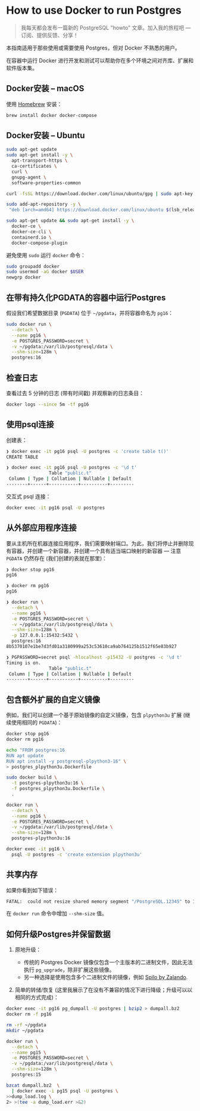 # How to use Docker to run Postgres

> 我每天都会发布一篇新的 PostgreSQL "howto" 文章。加入我的旅程吧 — 订阅、提供反馈、分享！

本指南适用于那些使用或需要使用 Postgres，但对 Docker 不熟悉的用户。

在容器中运行 Docker 进行开发和测试可以帮助你在多个环境之间对齐库、扩展和软件版本集。

## Docker安装 – macOS

使用 [Homebrew](https://brew.sh/) 安装：

```bash
brew install docker docker-compose
```

## Docker安装 – Ubuntu

```bash
sudo apt-get update
sudo apt-get install -y \
  apt-transport-https \
  ca-certificates \
  curl \
  gnupg-agent \
  software-properties-common

curl -fsSL https://download.docker.com/linux/ubuntu/gpg | sudo apt-key add -

sudo add-apt-repository -y \
 "deb [arch=amd64] https://download.docker.com/linux/ubuntu $(lsb_release -cs) stable"

sudo apt-get update && sudo apt-get install -y \
  docker-ce \
  docker-ce-cli \
  containerd.io \
  docker-compose-plugin
```

避免使用 `sudo` 运行 `docker` 命令：

```bash
sudo groupadd docker
sudo usermod -aG docker $USER
newgrp docker
```

## 在带有持久化PGDATA的容器中运行Postgres

假设我们希望数据目录 (`PGDATA`) 位于 `~/pgdata`，并将容器命名为 `pg16`：

```bash
sudo docker run \
  --detach \
  --name pg16 \
  -e POSTGRES_PASSWORD=secret \
  -v ~/pgdata:/var/lib/postgresql/data \
  --shm-size=128m \
  postgres:16
```

## 检查日志

查看过去 5 分钟的日志 (带有时间戳) 并观察新的日志条目：

```bash
docker logs --since 5m -tf pg16
```

## 使用psql连接

创建表：

```bash
❯ docker exec -it pg16 psql -U postgres -c 'create table t()'
CREATE TABLE

❯ docker exec -it pg16 psql -U postgres -c '\d t'
                Table "public.t"
 Column | Type | Collation | Nullable | Default
--------+------+-----------+----------+---------
```

交互式 psql 连接：

```bash
docker exec -it pg16 psql -U postgres
```

## 从外部应用程序连接

要从主机所在机器连接应用程序，我们需要映射端口。为此，我们将停止并删除现有容器，并创建一个新容器，并创建一个具有适当端口映射的新容器 — 注意 `PGDATA` 仍然存在 (我们创建的表就在那里)：

```bash
❯ docker stop pg16
pg16

❯ docker rm pg16
pg16

❯ docker run \
  --detach \
  --name pg16 \
  -e POSTGRES_PASSWORD=secret \
  -v ~/pgdata:/var/lib/postgresql/data \
  --shm-size=128m \
  -p 127.0.0.1:15432:5432 \
  postgres:16
8b5370107e1be7d3fd01a3180999a253c53610ca9ab764125b1512f65e83b927

❯ PGPASSWORD=secret psql -hlocalhost -p15432 -U postgres -c '\d t'
Timing is on.
                Table "public.t"
 Column | Type | Collation | Nullable | Default
--------+------+-----------+----------+---------
```

## 包含额外扩展的自定义镜像

例如，我们可以创建一个基于原始镜像的自定义镜像，包含 `plpython3u` 扩展 (继续使用相同的 `PGDATA`)：

```bash
docker stop pg16
docker rm pg16

echo "FROM postgres:16
RUN apt update
RUN apt install -y postgresql-plpython3-16" \
> postgres_plpython3u.Dockerfile

sudo docker build \
  -t postgres-plpython3u:16 \
  -f postgres_plpython3u.Dockerfile \
  .

docker run \
  --detach \
  --name pg16 \
  -e POSTGRES_PASSWORD=secret \
  -v ~/pgdata:/var/lib/postgresql/data \
  --shm-size=128m \
  postgres-plpython3u:16

docker exec -it pg16 \
  psql -U postgres -c 'create extension plpython3u'
```

## 共享内存

如果你看到如下错误：

```bash
FATAL:  could not resize shared memory segment "/PostgreSQL.12345" to 1048576 bytes: No space left on device1
```

在 `docker run` 命令中增加 `--shm-size` 值。

## 如何升级Postgres并保留数据

1. 原地升级：
   - 传统的 Postgres Docker 镜像仅包含一个主版本的二进制文件，因此无法执行 `pg_upgrade`，除非扩展这些镜像。
   - 另一种选择是使用包含多个二进制文件的镜像，例如 [Spilo by Zalando](https://github.com/zalando/spilo).

2. 简单的转储/恢复 (这里我展示了在没有不兼容的情况下进行降级；升级可以以相同的方式完成)：

```bash
docker exec -it pg16 pg_dumpall -U postgres | bzip2 > dumpall.bz2
docker rm -f pg16

rm -rf ~/pgdata
mkdir ~/pgdata

docker run \
  --detach \
  --name pg15 \
  -e POSTGRES_PASSWORD=secret \
  -v ~/pgdata:/var/lib/postgresql/data \
  --shm-size=128m \
  postgres:15

bzcat dumpall.bz2  \
  | docker exec -i pg15 psql -U postgres \
>>dump_load.log \
2> >(tee -a dump_load.err >&2)
```